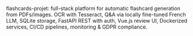 ﻿flashcards-projet: full-stack platform for automatic flashcard generation from PDFs/images. OCR with Tesseract, Q&A via locally fine-tuned French LLM, SQLite storage, FastAPI REST with auth, Vue.js review UI, Dockerized services, CI/CD pipelines, monitoring & GDPR compliance.
